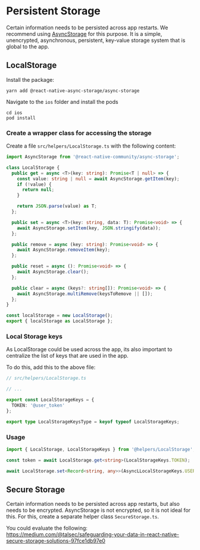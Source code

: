# Persistent Storage
Certain information needs to be persisted across app restarts. We recommend using [AsyncStorage](https://react-native-async-storage.github.io/async-storage/) for this purpose. It is a simple, unencrypted, asynchronous, persistent, key-value storage system that is global to the app.

## LocalStorage
Install the package:
```shell
yarn add @react-native-async-storage/async-storage
```

Navigate to the `ios` folder and install the pods

```shell
cd ios
pod install
```

### Create a wrapper class for accessing the storage
Create a file `src/helpers/LocalStorage.ts` with the following content:
```ts
import AsyncStorage from '@react-native-community/async-storage';

class LocalStorage {
  public get = async <T>(key: string): Promise<T | null> => {
    const value: string | null = await AsyncStorage.getItem(key);
    if (!value) {
      return null;
    }

    return JSON.parse(value) as T;
  };

  public set = async <T>(key: string, data: T): Promise<void> => {
    await AsyncStorage.setItem(key, JSON.stringify(data));
  };

  public remove = async (key: string): Promise<void> => {
    await AsyncStorage.removeItem(key);
  };

  public reset = async (): Promise<void> => {
    await AsyncStorage.clear();
  };

  public clear = async (keys?: string[]): Promise<void> => {
    await AsyncStorage.multiRemove(keysToRemove || []);
  };
}

const localStorage = new LocalStorage();
export { localStorage as LocalStorage };
```

### Local Storage keys
As LocalStorage could be used across the app, its also important to centralize the list of keys that are used in the app.

To do this, add this to the above file:
```ts
// src/helpers/LocalStorage.ts

// ...

export const LocalStorageKeys = {
  TOKEN: '@user_token'
};

export type LocalStorageKeysType = keyof typeof LocalStorageKeys;
```

### Usage
```ts
import { LocalStorage, LocalStorageKeys } from '@helpers/LocalStorage';

const token = await LocalStorage.get<string>(LocalStorageKeys.TOKEN);

await LocalStorage.set<Record<string, any>>(AsyncLLocalStorageKeys.USER, { id: 1, name: 'John Doe' });
```

## Secure Storage
Certain information needs to be persisted across app restarts, but also needs to be encrypted. AsyncStorage is not encrypted, so it is not ideal for this. For this, create a separate helper class `SecureStorage.ts`.

You could evaluate the following:
https://medium.com/@talsec/safeguarding-your-data-in-react-native-secure-storage-solutions-97fce1db97e0
